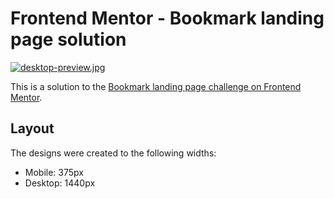 # Frontend Mentor - Bookmark landing page solution

[![desktop-preview.jpg](https://i.postimg.cc/htKYWrsX/desktop-preview.jpg)](https://postimg.cc/nCw2qq6x)

This is a solution to the [Bookmark landing page challenge on Frontend Mentor](https://www.frontendmentor.io/challenges/bookmark-landing-page-5d0b588a9edda32581d29158).

## Layout

The designs were created to the following widths:

- Mobile: 375px
- Desktop: 1440px